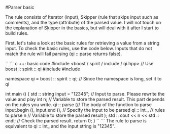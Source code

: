 #Parser basic

  The rule consists of Iterator (input), Skipper (rule that skips input such as comments), and the type (attribute) of the parsed value.
  I will not touch on the explanation of Skipper in the basics, but will deal with it after I start to build rules.

  First, let's take a look at the basic rules for retrieving a value from a string input. To check the basic rules, use the code below.
  Inputs that do not match the rule will fail parsing (qi :: parse returns false).

`` ```
c ++: basic code
#include <boost / spirit / include / qi.hpp> // Use boost :: spirit :: qi
#include <iostream>
#include <string>

namespace qi = boost :: spirit :: qi; // Since the namespace is long, set it to qi

int main () {
  std :: string input = "12345"; // Input to parse. Please rewrite the value and play
  int n; // Variable to store the parsed result. This part depends on the rules you write.
  qi :: parse (// The body of the function to parse
    input.begin (), input.end (), // Specify the input to be parsed
    qi :: int_, // rules to parse
    n // Variable to store the parsed result
  );
  std :: cout << n << std :: endl; // Check the parsed result.
  return 0;
}
`` ```
The rule to parse is equivalent to qi :: int_ and the input string is "12345".
